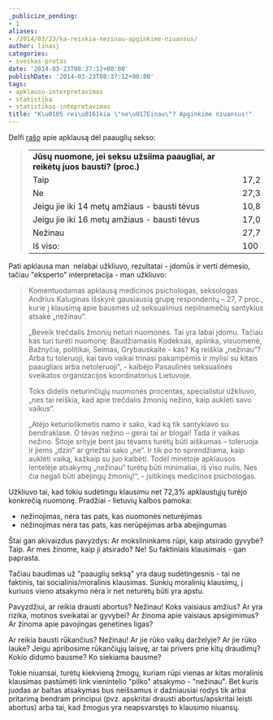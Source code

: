 ```yaml
---
_publicize_pending:
- 1
aliases:
- /2014/03/23/ka-reiskia-nezinau-apginkime-niuansus/
author: linasj
categories:
- sveikas-protas
date: '2014-03-23T08:37:12+00:00'
publishDate: '2014-03-23T08:37:12+00:00'
tags:
- apklausu-interpretavimas
- statistika
- statistikos-intepretavimas
title: "K\u0105 rei\u0161kia \"ne\u017Einau\"? Apginkime niuansus!"
---
```

Delfi [rašo](http://www.delfi.lt/news/daily/lithuania/romeo-ir-dziuljetos-lietuvoje-nepageidaujami-arba-kaip-ispirkti-kalte-jei-paaugle-nescia.d?id=64196808) apie apklausą dėl paauglių sekso:

> 
> 
> 
> |  |  |
> | --- | --- |
> | **Jūsų nuomone, jei seksu užsiima paaugliai, ar reikėtų juos bausti? (proc.)** |  |
> | Taip | 17,2 |
> | Ne | 27,3 |
> | Jeigu jie iki 14 metų amžiaus - bausti tėvus | 10,8 |
> | Jeigu jie iki 16 metų amžiaus - bausti tėvus | 17,0 |
> | Nežinau | 27,7 |
> | Iš viso: | 100 |
> 
> 
> 




Pati apklausa man  nelabai užkliuvo, rezultatai - įdomūs ir verti dėmesio, tačiau "eksperto" interpretacija - man užkliuvo:

> Komentuodamas apklausą medicinos psichologas, seksologas Andrius Kaluginas išskyrė gausiausią grupę respondentų – 27, 7 proc., kurie į klausimą apie bausmes už seksualinius nepilnamečių santykius atsakė „nežinau“.
> 
> „Beveik trečdalis žmonių neturi nuomonės. Tai yra labai įdomu. Tačiau kas turi turėti nuomonę: Baudžiamasis Kodeksas, aplinka, visuomenė, Bažnyčia, politikai, Seimas, Grybauskaitė - kas? Ką reiškia „nežinau“? Arba tu toleruoji, kai tavo vaikai trinasi pakampėmis ir mylisi su kitais paaugliais arba netoleruoji“, - kalbėjo Pasaulinės seksualinės sveikatos organizacijos koordinatorius Lietuvoje.
> 
> Toks didelis neturinčiųjų nuomonės procentas, specialistui užkliuvo, „nes tai reiškia, kad apie trečdalis žmonių nežino, kaip auklėti savo vaikus“.
> 
> „Atėjo keturiolikmetis namo ir sako, kad ką tik santykiavo su bendraklase. O tėvas nežino – gerai tai ar blogai! Tada ir vaikas nežino. Šitoje srityje bent jau tėvams turėtų būti aiškumas – toleruoja ir jiems „dzin“ ar griežtai sako „ne“. Ir tik po to sprendžiama, kaip auklėti vaiką, kažkaip su juo kalbėti. Todėl minėtoje apklausos lentelėje atsakymų „nežinau“ turėtų būti minimaliai, iš viso nulis. Nes čia negali būti abejingų žmonių!“, - įsitikinęs medicinos psichologas.


Užkliuvo tai, kad tokiu sudėtingu klausimu net 72,3% apklaustųjų turėjo konkrečią nuomonę. Pradžiai - lietuvių kalbos pamoka:
* nežinojimas, nėra tas pats, kas nuomonės neturėjimas
* nežinojimas nėra tas pats, kas nerūpėjimas arba abejingumas


Štai gan akivaizdus pavyzdys: Ar mokslininkams rūpi, kaip atsirado gyvybė? Taip. Ar mes žinome, kaip ji atsirado? Ne! Su faktiniais klausimais - gan paprasta.

Tačiau baudimas už "paauglių seksą" yra daug sudėtingesnis - tai ne faktinis, tai socialinis/moralinis klausimas. Sunkių moralinių klausimų, į kuriuos vieno atsakymo nėra ir net neturėtų būti yra apstu.

Pavyzdžiui, ar reikia drausti abortus? Nežinau! Koks vaisiaus amžius? Ar yra rizika, motinos sveikatai ar gyvybei? Ar žinoma apie vaisiaus apsigimimus? Ar žinoma apie pavojingas genetines ligas?

Ar reikia bausti rūkančius? Nežinau! Ar jie rūko vaikų darželyje? Ar jie rūko lauke? Jeigu apribosime rūkančiųjų laisvę, ar tai privers prie kitų draudimų? Kokio didumo bausme? Ko siekiama bausme?

Tokie niuansai, turėtų kiekvieną žmogų, kuriam rūpi vienas ar kitas moralinis klausimas pastūmėti link vienintelio "pilko" atsakymo - "nežinau". Bet kuris juodas ar baltas atsakymas bus neišsamus ir dažniausiai rodys tik arba pritarimą bendram principui (pvz. apskritai drausti abortus/apskritai leisti abortus) arba tai, kad žmogus yra neapsvarstęs to klausimo niuansų.
